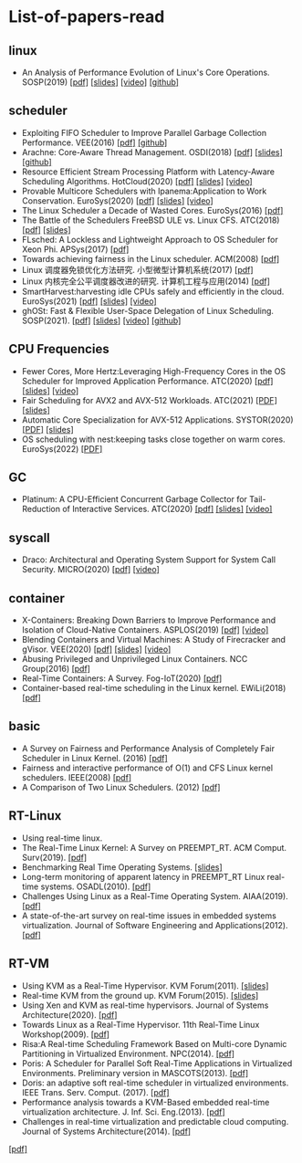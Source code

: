 # List-of-papers-read

## linux
+ An Analysis of Performance Evolution of Linux's Core Operations. SOSP(2019) [[pdf]](https://dl.acm.org/doi/10.1145/3341301.3359640) [[slides]](https://sosp19.rcs.uwaterloo.ca/slides/ren.pdf) [[video]](https://sosp19.rcs.uwaterloo.ca/videos/D3-S3-P1.mp4) [[github]](https://github.com/LinuxPerfStudy/LEBench)

## scheduler
+ Exploiting FIFO Scheduler to Improve Parallel Garbage Collection Performance. VEE(2016) [[pdf]](https://dl.acm.org/doi/10.1145/3007611.2892248) [[github]](https://github.com/junjieqian/ARES)
+ Arachne: Core-Aware Thread Management. OSDI(2018) [[pdf]](https://www.usenix.org/conference/osdi18/presentation/qin) [[slides]](https://www.usenix.org/sites/default/files/conference/protected-files/osdi18_slides_qin.pdf) [[github]](https://github.com/PlatformLab/Arachne)
+ Resource Efficient Stream Processing Platform with Latency-Aware Scheduling Algorithms. HotCloud(2020) [[pdf]](https://www.usenix.org/conference/hotcloud20/presentation/morisawa) [[slides]](https://www.usenix.org/system/files/hotcloud20-paper67-slides-morisawa.pdf) [[video]](https://www.youtube.com/watch?v=mjzyc16FYC8&ab_channel=USENIX)
+ Provable Multicore Schedulers with Ipanema:Application to Work Conservation. EuroSys(2020) [[pdf]](https://dl.acm.org/doi/abs/10.1145/3342195.3387544) [[slides]](https://www.eurosys2020.org/wp-content/uploads/2020/04/slides/411_lepers_slides.pdf) [[video]](https://www.youtube.com/watch?v=6xA4Z6_0diI&ab_channel=EuroSys2020Conference)
+ The Linux Scheduler a Decade of Wasted Cores. EuroSys(2016) [[pdf]](https://dl.acm.org/doi/10.1145/2901318.2901326)
+ The Battle of the Schedulers FreeBSD ULE vs. Linux CFS. ATC(2018) [[pdf]](https://www.usenix.org/conference/atc18/presentation/bouron) [[slides]](https://www.usenix.org/sites/default/files/conference/protected-files/atc18_slides_bouron.pdf)
+ FLsched: A Lockless and Lightweight Approach to OS Scheduler for Xeon Phi. APSys(2017) [[pdf]](https://dl.acm.org/doi/abs/10.1145/3124680.3124724)
+ Towards achieving fairness in the Linux scheduler. ACM(2008) [[pdf]](https://dl.acm.org/doi/abs/10.1145/1400097.1400102)
+ Linux 调度器免锁优化方法研究. 小型微型计算机系统(2017) [[pdf]](http://xwxt.sict.ac.cn/CN/Y2017/V38/I4/690)
+ Linux 内核完全公平调度器改进的研究. 计算机工程与应用(2014) [[pdf]](http://cea.ceaj.org/CN/abstract/abstract32511.shtml)
+ SmartHarvest:harvesting idle CPUs safely and efficiently in the cloud. EuroSys(2021) [[pdf]](https://dl.acm.org/doi/10.1145/3447786.3456225) [[slides]](https://2021.eurosys.org/docs/presentations/4-wang%20-%20Yawen%20Wang.pdf) [[video]](https://www.youtube.com/watch?v=bEtO5oKMMlk&list=PLzDuHU-z7gNjuSbEYCFXZtWAl3nAdNF2f&index=20&ab_channel=%EC%9E%84%ED%9C%98%EC%A4%80)
+ ghOSt: Fast & Flexible User-Space Delegation of Linux Scheduling. SOSP(2021). [[pdf]](https://dl.acm.org/doi/10.1145/3477132.3483542) [[slides]](https://netdevconf.info/0x15/slides/25/ghOSt%20Talk%20(Netdev).pdf) [[video]](https://www.youtube.com/watch?v=j4ABe4dsbIY) [[github]](https://github.com/google/ghost-kernel)

## CPU Frequencies 
+ Fewer Cores, More Hertz:Leveraging High-Frequency Cores in the OS Scheduler for Improved Application Performance. ATC(2020) [[pdf]](https://www.usenix.org/conference/atc20/presentation/gouicern) [[slides]](https://www.usenix.org/system/files/atc20-paper683-slides-gouicem.pdf) [[video]](https://www.youtube.com/watch?v=UCBJLTmzpwE&ab_channel=USENIX)
+ Fair Scheduling for AVX2 and AVX-512 Workloads. ATC(2021) [[PDF]](https://www.usenix.org/system/files/atc21-gottschlag.pdf) [[slides]](https://www.usenix.org/system/files/atc21_slides_gottschlag.pdf)
+ Automatic Core Specialization for AVX-512 Applications. SYSTOR(2020) [[PDF]](https://dl.acm.org/doi/10.1145/3383669.3398282) [[slides]](https://www.systor.org/2020/slides/Automatic_Core_Specialization_for_AVX-512_Applications.pdf)
+ OS scheduling with nest:keeping tasks close together on warm cores. EuroSys(2022) [[PDF]](https://dl.acm.org/doi/pdf/10.1145/3492321.3519585)

## GC
+ Platinum: A CPU-Efficient Concurrent Garbage Collector for Tail-Reduction of Interactive Services. ATC(2020) [[pdf]](https://www.usenix.org/conference/atc20/presentation/wu-mingyu) [[slides]](https://www.usenix.org/system/files/atc20-paper758-slides-wu.pdf) [[video]](https://www.youtube.com/watch?v=PjuEN8SxhN0&ab_channel=USENIX)

## syscall
+ Draco: Architectural and Operating System Support for System Call Security. MICRO(2020) [[pdf]](https://www.microarch.org/micro53/papers/738300a042.pdf) [[video]](https://www.youtube.com/watch?v=wvBTGqun7XY&ab_channel=MICROSymposium)

## container
+ X-Containers: Breaking Down Barriers to Improve Performance and Isolation of Cloud-Native Containers. ASPLOS(2019) [[pdf]](https://dl.acm.org/doi/abs/10.1145/3297858.3304016) [[video]](https://www.youtube.com/watch?v=OxAFxS-NgyE&ab_channel=ZhimingShen)
+ Blending Containers and Virtual Machines: A Study of Firecracker and gVisor. VEE(2020) [[pdf]](https://dl.acm.org/doi/abs/10.1145/3381052.3381315) [[slides]](https://research.cs.wisc.edu/multifacet/papers/vee20_blending_talk.pdf) [[video]](https://www.youtube.com/watch?v=qSXbsdr08CQ&ab_channel=ACMSIGOPS)
+ Abusing Privileged and Unprivileged Linux Containers. NCC Group(2016) [[pdf]](https://www.nccgroup.com/ae/our-research/abusing-privileged-and-unprivileged-linux-containers/)
+ Real-Time Containers: A Survey. Fog-IoT(2020) [[pdf]](https://drops.dagstuhl.de/opus/volltexte/2020/12001/pdf/OASIcs-Fog-IoT-2020-7.pdf)
+ Container-based real-time scheduling in the Linux kernel. EWiLi(2018) [[pdf]](https://dl.acm.org/doi/10.1145/3373400.3373405)

## basic
+ A Survey on Fairness and Performance Analysis of Completely Fair Scheduler in Linux Kernel. (2016) [[pdf]](https://www.researchgate.net/publication/318983876_A_Survey_on_Fairness_and_Performance_Analysis_of_Completely_Fair_Scheduler_in_Linux_Kernel)
+ Fairness and interactive performance of O(1) and CFS Linux kernel schedulers. IEEE(2008) [[pdf]](https://ieeexplore.ieee.org/abstract/document/4631872)
+ A Comparison of Two Linux Schedulers. (2012) [[pdf]](https://www.duo.uio.no/bitstream/handle/10852/9093/2/cheng.pdf)

## RT-Linux
+ Using real-time linux.
+ The Real-Time Linux Kernel: A Survey on PREEMPT_RT. ACM Comput. Surv(2019). [[pdf]](https://dl.acm.org/doi/fullHtml/10.1145/3297714)
+ Benchmarking Real Time Operating Systems. [[slides]](https://amdls.dorsal.polymtl.ca/files/RTOS%20%20Benchmarking.pdf)
+ Long-term monitoring of apparent latency in PREEMPT_RT Linux real-time systems. OSADL(2010). [[pdf]](https://www.osadl.org/fileadmin/dam/articles/Long-term-latency-monitoring.pdf)
+ Challenges Using Linux as a Real-Time Operating System.  AIAA(2019). [[pdf]](https://ntrs.nasa.gov/api/citations/20200002390/downloads/20200002390.pdf)
+ A state-of-the-art survey on real-time issues in embedded systems virtualization. Journal of Software Engineering and Applications(2012). [[pdf]](https://www.scirp.org/html/7-9301356_18574.htm)


## RT-VM
+ Using KVM as a Real-Time Hypervisor. KVM Forum(2011). [[slides]](https://www.linux-kvm.org/images/0/03/KVM-Forum-2011-RT-KVM.pdf)
+ Real-time KVM from the ground up. KVM Forum(2015). [[slides]](https://wiki.linuxfoundation.org/_media/realtime/events/rt-summit2016/kvm_rik-van-riel.pdf)
+ Using Xen and KVM as real-time hypervisors. Journal of Systems Architecture(2020). [[pdf]](https://www.sciencedirect.com/science/article/pii/S1383762120300035)
+ Towards Linux as a Real-Time Hypervisor. 11th Real-Time Linux Workshop(2009). [[pdf]](https://static.lwn.net/images/conf/rtlws11/papers/proc/p18.pdf)
+ Risa:A Real-time Scheduling Framework Based on Multi-core Dynamic Partitioning in Virtualized Environment. NPC(2014). [[pdf]](http://cgcl.grid.hust.edu.cn/wusong/file/NPC14.pdf)
+ Poris: A Scheduler for Parallel Soft Real-Time Applications in Virtualized Environments. Preliminary version in MASCOTS(2013). [[pdf]](http://cgcl.grid.hust.edu.cn/wusong/file/TPDS(Zhou).pdf)
+ Doris: an adaptive soft real-time scheduler in virtualized environments. IEEE Trans. Serv. Comput. (2017). [[pdf]](https://ieeexplore.ieee.org/document/7961215)
+ Performance analysis towards a KVM-Based embedded real-time virtualization architecture. J. Inf. Sci. Eng.(2013). [[pdf]](https://ieeexplore.ieee.org/stamp/stamp.jsp?tp=&arnumber=5711095)
+ Challenges in real-time virtualization and predictable cloud computing. Journal of Systems Architecture(2014). [[pdf]](https://www.sciencedirect.com/science/article/pii/S1383762114001015)



[[pdf]]()